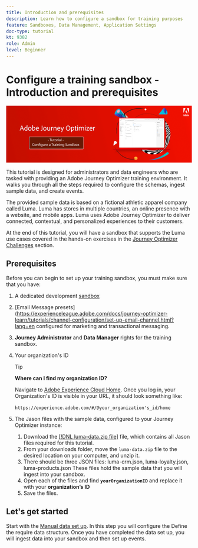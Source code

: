 ```yaml
---
title: Introduction and prerequisites
description: Learn how to configure a sandbox for training purposes 
feature: Sandboxes, Data Management, Application Settings
doc-type: tutorial
kt: 9382
role: Admin
level: Beginner
---
```


# Configure a training sandbox - Introduction and prerequisites

![Banner Tutorial- Configure a training sandbox](./assets/ajo-banner-configure-training-sandbox.png)

This tutorial is designed for administrators and data engineers who are tasked with providing an Adobe Journey Optimizer training environment. It walks you through all the steps required to configure the schemas, ingest sample data, and create events.

The provided sample data is based on a fictional athletic apparel company called Luma. Luma has stores in multiple countries, an online presence with a website, and mobile apps. Luma uses Adobe Journey Optimizer to deliver connected, contextual, and personalized experiences to their customers.

At the end of this tutorial, you will have a sandbox that supports the Luma use cases covered in the hands-on exercises in the [Journey Optimizer Challenges](https://experienceleague.adobe.com/docs/journey-optimizer-learn/challenges/introduction-and-prerequisites.html) section.

## Prerequisites

Before you can begin to set up your training sandbox, you must make sure that you have:

1. A dedicated development [sandbox](https://experienceleague.adobe.com/docs/journey-optimizer-learn/tutorials/access-control/create-and-manage-sandboxes.html?lang=en)
2. [Email Message presets](https://experienceleague.adobe.com/docs/journey-optimizer-learn/tutorials/channel-configuration/set-up-email-channel.html?lang=en configured for marketing and transactional messaging.
3. **Journey Administrator** and **Data Manager** rights for the training sandbox.
4. Your organization's ID

   >[!TIP]
   >
   > **Where can I find my organization ID?**
   >
   > Navigate to [Adobe Experience Cloud Home](https://experience.adobe.com). Once you log in, your Organization's ID is visible in your URL, it should look something like:
   >
   > `https://experience.adobe.com/#/@your_organization's_id/home`
   >

5. The Jason files with the sample data, configured to your Journey Optimizer instance:

   1. Download the [[!DNL luma-data.zip file]](/help/tutorial-configure-a-training-sandbox/assets/luma-data.zip) file, which contains all Jason files required for this tutorial.
   1. From your downloads folder, move the `luma-data.zip` file to the desired location on your computer, and unzip it.
   1. There should be three JSON files: luma-crm.json, luma-loyalty.json, luma-products.json
      These files hold the sample data that you will ingest into your sandbox.
   1. Open each of the files and find **`yourOrganizationID`** and replace it with your **organization’s ID** 
   1. Save the files.

## Let's get started

Start with the [Manual data set up](/help/tutorial-configure-a-training-sandbox/manual-data-set-up.md). In this step you will configure the Define the require data structure. Once you have completed the data set up, you will ingest data into your sandbox and then set up events.
